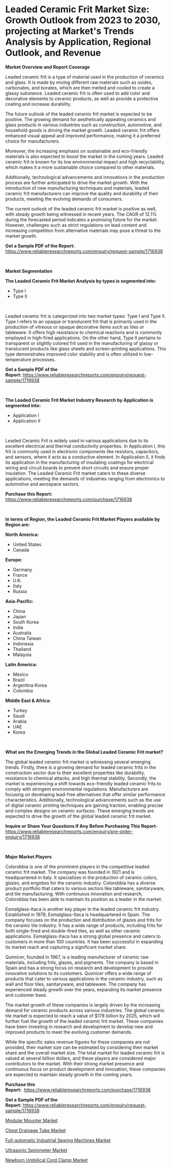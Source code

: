 <p><h1>Leaded Ceramic Frit Market Size: Growth Outlook from 2023 to 2030, projecting at Market's Trends Analysis by Application, Regional Outlook, and Revenue</h1></p><p><strong>Market Overview and Report Coverage</strong></p>
<p><p>Leaded ceramic frit is a type of material used in the production of ceramics and glass. It is made by mixing different raw materials such as oxides, carbonates, and borates, which are then melted and cooled to create a glassy substance. Leaded ceramic frit is often used to add color and decorative elements to ceramic products, as well as provide a protective coating and increase durability.</p><p>The future outlook of the leaded ceramic frit market is expected to be positive. The growing demand for aesthetically appealing ceramics and glass products in various industries such as construction, automotive, and household goods is driving the market growth. Leaded ceramic frit offers enhanced visual appeal and improved performance, making it a preferred choice for manufacturers.</p><p>Moreover, the increasing emphasis on sustainable and eco-friendly materials is also expected to boost the market in the coming years. Leaded ceramic frit is known for its low environmental impact and high recyclability, which makes it a more sustainable choice compared to other materials.</p><p>Additionally, technological advancements and innovations in the production process are further anticipated to drive the market growth. With the introduction of new manufacturing techniques and materials, leaded ceramic frit manufacturers can improve the quality and durability of their products, meeting the evolving demands of consumers.</p><p>The current outlook of the leaded ceramic frit market is positive as well, with steady growth being witnessed in recent years. The CAGR of 12.1% during the forecasted period indicates a promising future for the market. However, challenges such as strict regulations on lead content and increasing competition from alternative materials may pose a threat to the market growth.</p></p>
<p><strong>Get a Sample PDF of the Report:</strong> <a href="https://www.reliableresearchreports.com/enquiry/request-sample/1716938">https://www.reliableresearchreports.com/enquiry/request-sample/1716938</a></p>
<p>&nbsp;</p>
<p><strong>Market Segmentation</strong></p>
<p><strong>The Leaded Ceramic Frit Market Analysis by types is segmented into:</strong></p>
<p><ul><li>Type I</li><li>Type II</li></ul></p>
<p>&nbsp;</p>
<p><p>Leaded ceramic frit is categorized into two market types: Type I and Type II. Type I refers to an opaque or translucent frit that is primarily used in the production of vitreous or opaque decorative items such as tiles or tableware. It offers high resistance to chemical reactions and is commonly employed in high-fired applications. On the other hand, Type II pertains to transparent or slightly colored frit used in the manufacturing of glassy or translucent products like glass sheets and screen-printing applications. This type demonstrates improved color stability and is often utilized in low-temperature processes.</p></p>
<p><strong>Get a Sample PDF of the Report:</strong>&nbsp;<a href="https://www.reliableresearchreports.com/enquiry/request-sample/1716938">https://www.reliableresearchreports.com/enquiry/request-sample/1716938</a></p>
<p>&nbsp;</p>
<p><strong>The Leaded Ceramic Frit Market Industry Research by Application is segmented into:</strong></p>
<p><ul><li>Application I</li><li>Application II</li></ul></p>
<p>&nbsp;</p>
<p><p>Leaded Ceramic Frit is widely used in various applications due to its excellent electrical and thermal conductivity properties. In Application I, this frit is commonly used in electronic components like resistors, capacitors, and sensors, where it acts as a conductive element. In Application II, it finds its application in the manufacturing of insulating coatings for electrical wiring and circuit boards to prevent short circuits and ensure proper insulation. The Leaded Ceramic Frit market caters to these diverse applications, meeting the demands of industries ranging from electronics to automotive and aerospace sectors.</p></p>
<p><strong>Purchase this Report:</strong>&nbsp; <a href="https://www.reliableresearchreports.com/purchase/1716938">https://www.reliableresearchreports.com/purchase/1716938</a></p>
<p>&nbsp;</p>
<p><strong>In terms of Region, the Leaded Ceramic Frit Market Players available by Region are:</strong></p>
<p>
    <p> <strong> North America: </strong>
        <ul>
            <li>United States</li>
            <li>Canada</li>
        </ul>
        </p> 
    <p> <strong> Europe: </strong>
        <ul>
            <li>Germany</li>
            <li>France</li>
            <li>U.K.</li>
            <li>Italy</li>
            <li>Russia</li>
        </ul>
        </p> 
    <p> <strong> Asia-Pacific: </strong>
        <ul>
            <li>China</li>
            <li>Japan</li>
            <li>South Korea</li>
            <li>India</li>
            <li>Australia</li>
            <li>China Taiwan</li>
            <li>Indonesia</li>
            <li>Thailand</li>
            <li>Malaysia</li>
        </ul>
        </p> 
    <p> <strong> Latin America: </strong>
        <ul>
            <li>Mexico</li>
            <li>Brazil</li>
            <li>Argentina Korea</li>
            <li>Colombia</li>
        </ul>
        </p> 
    <p> <strong> Middle East & Africa: </strong>
        <ul>
            <li>Turkey</li>
            <li>Saudi</li>
            <li>Arabia</li>
            <li>UAE</li>
            <li>Korea</li>
        </ul>
    </p>
    </p>
<p>&nbsp;</p>
<p><strong>What are the Emerging Trends in the Global Leaded Ceramic Frit market?</strong></p>
<p><p>The global leaded ceramic frit market is witnessing several emerging trends. Firstly, there is a growing demand for leaded ceramic frits in the construction sector due to their excellent properties like durability, resistance to chemical attacks, and high thermal stability. Secondly, the market is experiencing a shift towards eco-friendly leaded ceramic frits to comply with stringent environmental regulations. Manufacturers are focusing on developing lead-free alternatives that offer similar performance characteristics. Additionally, technological advancements such as the use of digital ceramic printing techniques are gaining traction, enabling precise and complex designs on ceramic surfaces. These emerging trends are expected to drive the growth of the global leaded ceramic frit market.</p></p>
<p><strong>Inquire or Share Your Questions If Any Before Purchasing This Report</strong>- <a href="https://www.reliableresearchreports.com/enquiry/pre-order-enquiry/1716938">https://www.reliableresearchreports.com/enquiry/pre-order-enquiry/1716938</a></p>
<p>&nbsp;</p>
<p><strong>Major Market Players</strong></p>
<p><p>Colorobbia is one of the prominent players in the competitive leaded ceramic frit market. The company was founded in 1921 and is headquartered in Italy. It specializes in the production of ceramic colors, glazes, and engobes for the ceramic industry. Colorobbia has a diverse product portfolio that caters to various sectors like tableware, sanitaryware, and tile manufacturing. With continuous innovation and research, Colorobbia has been able to maintain its position as a leader in the market.</p><p>Esmalglass-Itaca is another key player in the leaded ceramic frit industry. Established in 1978, Esmalglass-Itaca is headquartered in Spain. The company focuses on the production and distribution of glazes and frits for the ceramic tile industry. It has a wide range of products, including frits for both single-fired and double-fired tiles, as well as other ceramic applications. Esmalglass-Itaca has a strong global presence and caters to customers in more than 100 countries. It has been successful in expanding its market reach and capturing a significant market share.</p><p>Quimicer, founded in 1967, is a leading manufacturer of ceramic raw materials, including frits, glazes, and pigments. The company is based in Spain and has a strong focus on research and development to provide innovative solutions to its customers. Quimicer offers a wide range of products that cater to various applications in the ceramic industry, such as wall and floor tiles, sanitaryware, and tableware. The company has experienced steady growth over the years, expanding its market presence and customer base.</p><p>The market growth of these companies is largely driven by the increasing demand for ceramic products across various industries. The global ceramic tile market is expected to reach a value of $178 billion by 2025, which will further fuel the growth of the leaded ceramic frit market. These companies have been investing in research and development to develop new and improved products to meet the evolving customer demands.</p><p>While the specific sales revenue figures for these companies are not provided, their market size can be estimated by considering their market share and the overall market size. The total market for leaded ceramic frit is valued at several billion dollars, and these players are considered major contributors to the market. With their strong market presence and continuous focus on product development and innovation, these companies are expected to maintain steady growth in the coming years.</p></p>
<p><strong>Purchase this Report:</strong>&nbsp;&nbsp;<a href="https://www.reliableresearchreports.com/purchase/1716938">https://www.reliableresearchreports.com/purchase/1716938</a></p>
<p></p>
<p><strong>Get a Sample PDF of the Report:</strong>&nbsp;<a href="https://www.reliableresearchreports.com/enquiry/request-sample/1716938">https://www.reliableresearchreports.com/enquiry/request-sample/1716938</a></p>
<p><p><a href="https://medium.com/@sheetal.reportprime/modular-mounter-market-outlook-industry-overview-and-forecast-2023-to-2030-d41cc031d352">Modular Mounter Market</a></p><p><a href="https://www.linkedin.com/pulse/chest-drainage-tube-market-research-report-unlocks-analysis-yhotc/">Chest Drainage Tube Market</a></p><p><a href="https://medium.com/@reportprime05/full-automatic-industrial-sewing-machines-market-size-market-outlook-and-market-forecast-2023-to-fbcb21979a9c">Full-automatic Industrial Sewing Machines Market</a></p><p><a href="https://www.linkedin.com/pulse/ultrasonic-spirometer-market-size-2023-2030-global-industrial-vbezc/">Ultrasonic Spirometer Market</a></p><p><a href="https://www.linkedin.com/pulse/newborn-umbilical-cord-clamp-market-research-report-unlocks-4ybdc/">Newborn Umbilical Cord Clamp Market</a></p></p>